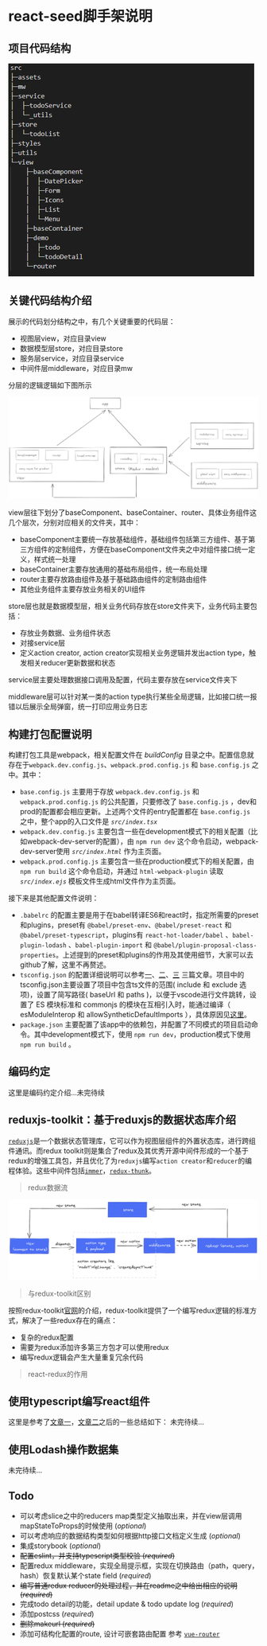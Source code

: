 # react-seed脚手架说明
## 项目代码结构
![代码文件结构](./structure.png)

## 关键代码结构介绍
展示的代码划分结构之中，有几个关键重要的代码层：
* 视图层view，对应目录view
* 数据模型层store，对应目录store
* 服务层service，对应目录service
* 中间件层middleware，对应目录mw

分层的逻辑逻辑如下图所示

![分层逻辑结构介绍](./分层结构逻辑介绍.png)

view层往下划分了baseComponent、baseContainer、router、具体业务组件这几个层次，分别对应相关的文件夹，其中：
* baseComponent主要统一存放基础组件，基础组件包括第三方组件、基于第三方组件的定制组件，方便在baseComponent文件夹之中对组件接口统一定义，样式统一处理
* baseContainer主要存放通用的基础布局组件，统一布局处理
* router主要存放路由组件及基于基础路由组件的定制路由组件
* 其他业务组件主要存放业务相关的UI组件
  
store层也就是数据模型层，相关业务代码存放在store文件夹下，业务代码主要包括：
* 存放业务数据、业务组件状态
* 对接service层
* 定义action creator, action creator实现相关业务逻辑并发出action type，触发相关reducer更新数据和状态

service层主要处理数据接口调用及配置，代码主要存放在service文件夹下

middleware层可以针对某一类的action type执行某些全局逻辑，比如接口统一报错以后展示全局弹窗，统一打印应用业务日志 


## 构建打包配置说明
构建打包工具是webpack，相关配置文件在 *buildConfig* 目录之中。配置信息就存在于`webpack.dev.config.js`、`webpack.prod.config.js` 和 `base.config.js` 之中。其中：
* `base.config.js` 主要用于存放 `webpack.dev.config.js` 和 `webpack.prod.config.js`  的公共配置，只要修改了 `base.config.js` ，dev和prod的配置都会相应更新。上述两个文件的entry配置都在 `base.config.js` 之中，整个app的入口文件是 *`src/index.tsx`*
* `webpack.dev.config.js` 主要包含一些在development模式下的相关配置（比如webpack-dev-server的配置），由 `npm run dev`  这个命令启动，webpack-dev-server使用 *`src/index.html`* 作为主页面。
* `webpack.prod.config.js` 主要包含一些在production模式下的相关配置，由 `npm run build` 这个命令启动，并通过 `html-webpack-plugin` 读取 *`src/index.ejs`* 模板文件生成html文件作为主页面。

接下来是其他配置文件说明：
* `.babelrc` 的配置主要是用于在babel转译ES6和react时，指定所需要的preset和plugins，preset有 `@babel/preset-env`、`@babel/preset-react` 和 `@babel/preset-typescript`，plugins有 `react-hot-loader/babel` 、`babel-plugin-lodash` 、`babel-plugin-import` 和 `@babel/plugin-proposal-class-properties`。上述提到的preset和plugins的作用及其使用细节，大家可以去github了解，这里不再赘述。
* `tsconfig.json` 的配置详细说明可以参考[一](https://www.typescriptlang.org/v2/tsconfig/)、[二](https://code.visualstudio.com/docs/languages/jsconfig)、[三](https://github.com/microsoft/TypeScript-Babel-Starter#create-your-tsconfigjson) 三篇文章。项目中的tsconfig.json主要设置了项目中包含ts文件的范围( include 和 exclude 选项)，设置了简写路径( baseUrl 和 paths )，以便于vscode进行文件跳转，设置了 ES 模块标准和 commonjs 的模块在互相引入时，能通过编译（ esModuleInterop 和 allowSyntheticDefaultImports ），具体原因见[这里](https://www.typescriptlang.org/v2/tsconfig/#esModuleInterop)。
* `package.json` 主要配置了该app中的依赖包，并配置了不同模式的项目启动命令。其中development模式下，使用 `npm run dev`，production模式下使用 `npm run build` 。
## 编码约定
这里是编码约定介绍...未完待续

## reduxjs-toolkit：基于reduxjs的数据状态库介绍
[`reduxjs`](https://redux.js.org/introduction/getting-started)是一个数据状态管理库，它可以作为视图层组件的外置状态库，进行跨组件通讯。而redux toolkit则是集合了redux及其优秀开源中间件形成的一个基于redux的增强工具包，并且优化了为`reduxjs`编写`action creator`和`reducer`的编程体验。这些中间件包括[`immer`](https://github.com/immerjs/immer)，[`redux-thunk`](https://github.com/reduxjs/redux-thunk)。

> redux数据流

![redux数据流](./redux数据流.png)
> 与redux-toolkit区别

按照redux-toolkit[官网](https://redux-toolkit.js.org/introduction/quick-start)的介绍，redux-toolkit提供了一个编写redux逻辑的标准方式，解决了一些redux存在的痛点：
* 复杂的redux配置
* 需要为redux添加许多第三方包才可以使用redux
* 编写redux逻辑会产生大量重复冗余代码
> react-redux的作用

## 使用typescript编写react组件

这里是参考了[文章一](https://github.com/piotrwitek/react-redux-typescript-guide#react---type-definitions-cheatsheet)，[文章二](https://github.com/typescript-cheatsheets/react-typescript-cheatsheet)之后的一些总结如下：
未完待续...

## 使用Lodash操作数据集

未完待续...

## Todo 
* 可以考虑slice之中的reducers map类型定义抽取出来，并在view层调用mapStateToProps的时候使用 (*optional*)
* 可以考虑响应的数据结构类型如何根据http接口文档定义生成 (*optional*)
* 集成storybook (*optional*)
* <del>配置eslint，并支持typescript类型校验 (*required*)</del>
* 配置redux middleware，实现全局提示框，实现在切换路由（path，query，hash）恢复默认某个state field (*required*)
* <del>编写普通redux reducer的处理过程，并在readme之中给出相应的说明 (*required*)</del>
* 完成todo detail的功能，detail update & todo update log (*required*)
* 添加postcss (*required*)
* <del>删除makeurl (*required*)</del>
* 添加可结构化配置的route, 设计可嵌套路由配置 参考 [`vue-router`](https://router.vuejs.org/zh/guide/essentials/nested-routes.html)